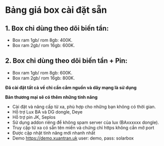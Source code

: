 # Bảng giá box cài đặt sẵn
## 1. Box chỉ dùng theo dõi biến tần:
- Box ram 1gb/ rom 8gb: 400K.
- Box ram 2gb/ rom 16gb: 600K. 
## 2. Box chỉ dùng theo dõi biến tần + Pin:
- Box ram 1gb/ rom 8gb: 600K.
- Box ram 2gb/ rom 16gb: 800K.

**Đã cài đặt tất cả về chỉ cần cắm nguồn và dây mạng là sử dụng**


**Bản thương mại sẽ có thêm những tính năng**
- Cài đặt và nâng cấp từ xa, phù hợp cho những bạn không có thời gian.
- Hỗ trợ Lux BA và DG dongle, Deye
- Hỗ trợ pin JK, Seplos
- Sử dụng addon riêng để không spam server của lux (BAxxxxxx dongle).
- Truy cập từ xa có sẵn tên miền và chứng chỉ https không cần mở port
- Được cập nhật tính năng mới nhanh nhất
- Demo https://demo.xuantran.uk user: demo, pass: solarbox